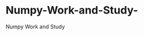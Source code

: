 # Numpy-Work-and-Study-
Numpy Work and Study 
                
                
                                  
                                  
                                                  
                                                                                                      
                                                                                                                                                       
         
                                                  
              
                                  
                                       
                   
              
                     
